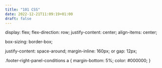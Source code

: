 ```yaml
---
title: "101 CSS"
date: 2022-12-21T11:09:19+01:00
draft: false
---
```


display: flex;
flex-direction: row;
justify-content: center;
align-items: center;

box-sizing: border-box;

justify-content: space-around;
margin-inline: 160px;
or
gap: 12px;

.footer-right-panel-conditions a {
margin-bottom: 5%;
color: #000000;
}
